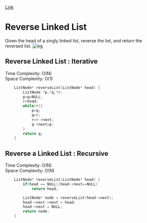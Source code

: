 [Link](https://leetcode.com/problems/reverse-linked-list/)

# Reverse Linked List
Given the head of a singly linked list, reverse the list, and return the reversed list.
![eg](https://assets.leetcode.com/uploads/2021/02/19/rev1ex1.jpg)

## Reverse Linked List : Iterative
Time Complexity: O(N)
<br>
Space Complexity: O(1)

```cpp
    ListNode* reverseList(ListNode* head) {
        ListNode *p,*q,*r;
        p=q=NULL;
        r=head;
        while(r){
            p=q;
            q=r;
            r=r->next;
            q->next=p;
        }
        return q;
    }
```

## Reverse a Linked List : Recursive
Time Complexity: O(N)
<br>
Space Complexity: O(N)

```cpp
    ListNode* reverseList(ListNode* head) {
        if(head == NULL||head->next==NULL)
            return head;

        ListNode* node = reverseList(head->next);
        head->next->next = head;
        head->next = NULL;
        return node;  
    } 
```
